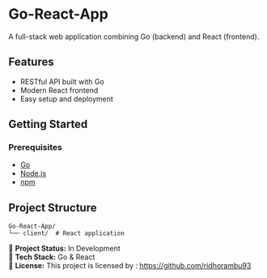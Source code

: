 # Go-React-App

A full-stack web application combining Go (backend) and React (frontend).

## Features

- RESTful API built with Go
- Modern React frontend
- Easy setup and deployment

## Getting Started

### Prerequisites

- [Go](https://golang.org/dl/)
- [Node.js](https://nodejs.org/)
- [npm](https://www.npmjs.com/)


## Project Structure

```
Go-React-App/
└── client/  # React application
```

🚧 **Project Status:** In Development  
🔗 **Tech Stack:** Go & React  
📄 **License:** This project is licensed by : https://github.com/ridhorambu93
